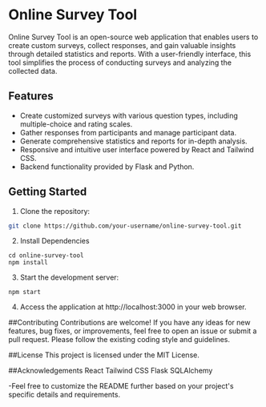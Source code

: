 # Online Survey Tool

Online Survey Tool is an open-source web application that enables users to create custom surveys, collect responses, and gain valuable insights through detailed statistics and reports. With a user-friendly interface, this tool simplifies the process of conducting surveys and analyzing the collected data.

## Features

- Create customized surveys with various question types, including multiple-choice and rating scales.
- Gather responses from participants and manage participant data.
- Generate comprehensive statistics and reports for in-depth analysis.
- Responsive and intuitive user interface powered by React and Tailwind CSS.
- Backend functionality provided by Flask and Python.

## Getting Started

1. Clone the repository:

```bash
git clone https://github.com/your-username/online-survey-tool.git
```
2. Install Dependencies
  
```
cd online-survey-tool
npm install
```
3. Start the development server:
```
npm start
```
4. Access the application at http://localhost:3000 in your web browser.


##Contributing
Contributions are welcome! If you have any ideas for new features, bug fixes, or improvements, feel free to open an issue or submit a pull request. Please follow the existing coding style and guidelines.

##License
This project is licensed under the MIT License.

##Acknowledgements
React
Tailwind CSS
Flask
SQLAlchemy

-Feel free to customize the README further based on your project's specific details and requirements.
